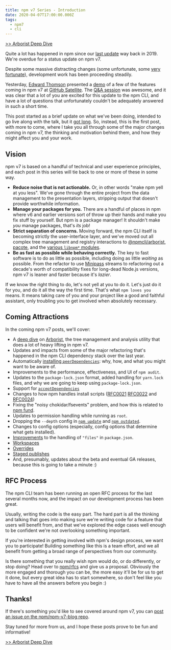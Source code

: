 ```yaml
---
title: npm v7 Series - Introduction
date: 2020-04-07T17:00:00.000Z
tags:
  - npm7
  - cli
---
```


[>> Arborist Deep Dive](https://blog.npmjs.org/post/618653678433435649/npm-v7-series-arborist-deep-dive)

Quite a lot has happened in npm since our [last
update](https://blog.npmjs.org/post/188841555980/updates-to-community-docs-more)
way back in 2019.  We're overdue for a status update on npm v7.

Despite some massive distracting changes (some unfortunate, some [very
fortunate](https://blog.npmjs.org/post/612764866888007680/next-phase-montage)),
development work has been proceeding steadily.

Yesterday, [Edward Thomson](https://github.com/ethomson) presented a
[demo](https://www.youtube.com/watch?v=468tirG434E) of a few of the
features coming in npm v7 at [GitHub
Satellite](https://githubsatellite.com/).  The [Q&A
session](https://github.com/githubevents/satellite2020/discussions/16) was
awesome, and it was clear that a lot of you are excited for this update to
the npm CLI, and have a lot of questions that unfortunately couldn't be
adequately answered in such a short time.

This post started as a brief update on what we've been doing, intended to
go live along with the talk, but it [got
long](https://twitter.com/izs/status/1257878271133278208).  So, instead,
this is the first post, with more to come, where I take you all through
some of the major changes coming in npm v7, the thinking and motivation
behind them, and how they might affect you and your work.

## Vision

npm v7 is based on a handful of technical and user experience principles,
and each post in this series will tie back to one or more of these in some
way.

- **Reduce noise that is not actionable.**  Or, in other words "make npm
  yell at you less".  We've gone through the entire project from the data
  management to the presentation layers, stripping output that doesn't
  provide worthwhile information.
- **Manage your packages for you.**  There are a handful of places in npm
  where v6 and earlier versions sort of throw up their hands and make you
  fix stuff by yourself.  But npm is a package manager!  It shouldn't make
  _you_ manage packages, that's _its_ job!
- **Strict separation of concerns.**  Moving forward, the npm CLI itself is
  becoming strictly the user-interface layer, and we've moved out all
  complex tree management and registry interactions to
  [@npmcli/arborist](http://npm.im/@npmcli/arborist),
  [pacote](http://npm.im/pacote), and the [various `libnpm*`
  modules](https://www.npmjs.com/search?q=libnpm).
- **Be as fast as possible while behaving correctly.**  The key to fast
  software is to do as little as possible, including doing as little
  _waiting_ as possible.  From the refactor to use
  [Minipass](http://npm.im/minipass) streams to refactoring out a decade's
  worth of compatibility fixes for long-dead Node.js versions, npm v7 is
  leaner and faster because it's _lazier_.

If we know the right thing to do, let's not yell at you to do it.  Let's
just do it for you, and do it all the way the first time.  That's what `npm
loves you` means.  It means taking care of you and your project like a good
and faithful assistant, only troubling you to get involved when absolutely
necessary.

## Coming Attractions

In the coming npm v7 posts, we'll cover:

- A [deep
  dive](https://blog.npmjs.org/post/618653678433435649/npm-v7-series-arborist-deep-dive)
  on [Arborist](http://npm.im/@npmcli/arborist), the tree management and
  analysis utility that does a lot of heavy lifting in npm v7.
- Updates and impacts from some of the major refactoring that's happened in
  the npm CLI dependency stack over the last year.
- Automatically [installing
  `peerDependencies`](https://github.com/npm/rfcs/blob/latest/accepted/0025-install-peer-deps.md):
  why, how, and what you might want to be aware of.
- Improvements to the performance, effectiveness, and UI of `npm audit`.
- Updates to the `package-lock.json` format, added handling for `yarn.lock`
  files, and why we are going to keep using `package-lock.json`.
- Support for
  [`acceptDependencies`](https://github.com/npm/rfcs/blob/latest/accepted/0023-acceptDependencies.md)
- Changes to how npm handles install scripts
  ([RFC0021](https://github.com/npm/rfcs/blob/latest/accepted/0021-reduce-lifecycle-script-environment.md)
  [RFC0022](https://github.com/npm/rfcs/blob/latest/accepted/0022-quieter-install-scripts.md)
  and
  [RFC0024](https://github.com/npm/rfcs/blob/latest/accepted/0024-npm-run-traverse-directory-tree.md))
- Fixing the "noisy chokidar/fsevents" problem, and how this is related to
  [npm
  fund](https://github.com/npm/rfcs/blob/latest/accepted/0017-add-funding-support.md).
- Updates to permission handling while running as `root`.
- Dropping the `--depth` config in [`npm
  update`](https://github.com/npm/rfcs/blob/latest/accepted/0019-remove-update-depth-option.md)
  and [`npm outdated`](https://github.com/npm/rfcs/pull/133).
- Changes to config options (especially, config options that determine what
  gets installed).
- [Improvements](https://github.com/npm/npm-packlist#interaction-between-packagejson-and-npmignore-rules)
  to the handling of `"files"` in `package.json`.
- [Workspaces](https://github.com/npm/rfcs/blob/latest/accepted/0026-workspaces.md)
- [Overrides](https://github.com/npm/rfcs/pull/129)
- [Staged publishes](https://github.com/npm/rfcs/pull/92)
- And, presumably, updates about the beta and eventual GA releases, because
  this is going to take a minute :)

## RFC Process

The npm CLI team has been running an open RFC process for the last several
months now, and the impact on our development process has been great.

Usually, writing the code is the easy part.  The hard part is all the
thinking and talking that goes into making sure we're writing code for a
feature that users will benefit from, and that we've explored the edge
cases well enough to be confident we're not overlooking something
important.

If you're interested in getting involved with npm's design process, we want
you to participate!  Building something like this is a team effort, and we
all benefit from getting a broad range of perspectives from our community.

Is there something that you really wish npm would do, or do differently, or
stop doing?  Head over to [npm/rfcs](https://github.com/npm/rfcs) and give
us a proposal.  Obviously the more engaged and thorough you can be, the
more easy it'll be for us to get it done, but every great idea has to start
somewhere, so don't feel like you have to have all the answers before you
begin :)

## Thanks!

If there's something you'd like to see covered around npm v7, you can [post
an issue on the npm/npm-v7-blog
repo](https://github.com/npm/npm-v7-blog/issues).

Stay tuned for more from us, and I hope these posts prove to be fun and
informative!

[>> Arborist Deep Dive](https://blog.npmjs.org/post/618653678433435649/npm-v7-series-arborist-deep-dive)
